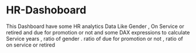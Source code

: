 # HR-Dashoboard
This Dashboard have some HR analytics Data Like Gender , On Service or retired and due for promotion or not and some DAX expressions to calculate Service years , ratio of gender . ratio of due for promotion or not , ratio of on service or retired
